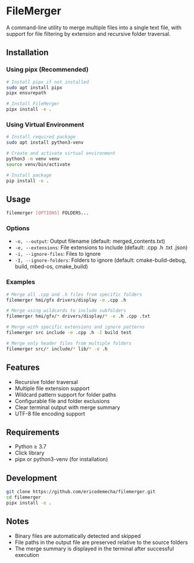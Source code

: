 # FileMerger

A command-line utility to merge multiple files into a single text file, with support for file filtering by extension and recursive folder traversal.

## Installation

### Using pipx (Recommended)
```bash
# Install pipx if not installed
sudo apt install pipx
pipx ensurepath

# Install FileMerger
pipx install -e .
```

### Using Virtual Environment
```bash
# Install required package
sudo apt install python3-venv

# Create and activate virtual environment
python3 -m venv venv
source venv/bin/activate

# Install package
pip install -e .
```

## Usage

```bash
filemerger [OPTIONS] FOLDERS...
```

### Options
- `-o, --output`: Output filename (default: merged_contents.txt)
- `-e, --extensions`: File extensions to include (default: .cpp .h .txt .json)
- `-i, --ignore-files`: Files to ignore
- `-I, --ignore-folders`: Folders to ignore (default: cmake-build-debug, build, mbed-os, cmake_build)

### Examples

```bash
# Merge all .cpp and .h files from specific folders
filemerger hmi/gfx drivers/display -e .cpp .h

# Merge using wildcards to include subfolders
filemerger hmi/gfx/* drivers/display/* -e .h .cpp .txt

# Merge with specific extensions and ignore patterns
filemerger src include -e .cpp .h -I build test

# Merge only header files from multiple folders
filemerger src/* include/* lib/* -e .h
```

## Features

- Recursive folder traversal
- Multiple file extension support
- Wildcard pattern support for folder paths
- Configurable file and folder exclusions
- Clear terminal output with merge summary
- UTF-8 file encoding support

## Requirements
- Python ≥ 3.7
- Click library
- pipx or python3-venv (for installation)

## Development

```bash
git clone https://github.com/ericodemecha/filemerger.git
cd filemerger
pipx install -e .
```

## Notes
- Binary files are automatically detected and skipped
- File paths in the output file are preserved relative to the source folders
- The merge summary is displayed in the terminal after successful execution